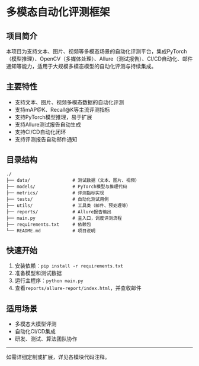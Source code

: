 # 多模态自动化评测框架

## 项目简介
本项目为支持文本、图片、视频等多模态场景的自动化评测平台，集成PyTorch（模型推理）、OpenCV（多媒体处理）、Allure（测试报告）、CI/CD自动化、邮件通知等能力，适用于大规模多模态模型的自动化评测与持续集成。

## 主要特性
- 支持文本、图片、视频多模态数据的自动化评测
- 支持mAP@K、Recall@K等主流评测指标
- 支持PyTorch模型推理，易于扩展
- 支持Allure测试报告自动生成
- 支持CI/CD自动化闭环
- 支持评测报告自动邮件通知

## 目录结构
```
./
├── data/                # 测试数据（文本、图片、视频）
├── models/              # PyTorch模型与推理代码
├── metrics/             # 评测指标实现
├── tests/               # 自动化测试用例
├── utils/               # 工具类（邮件、预处理等）
├── reports/             # Allure报告输出
├── main.py              # 主入口，调度评测流程
├── requirements.txt     # 依赖包
└── README.md            # 项目说明
```

## 快速开始
1. 安装依赖：`pip install -r requirements.txt`
2. 准备模型和测试数据
3. 运行主程序：`python main.py`
4. 查看`reports/allure-report/index.html`，并查收邮件

## 适用场景
- 多模态大模型评测
- 自动化CI/CD集成
- 研发、测试、算法团队协作

---

如需详细定制或扩展，详见各模块代码注释。 